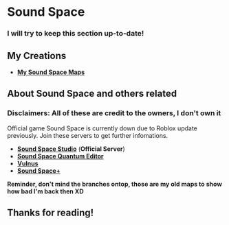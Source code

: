 # **Sound Space**
### I will try to keep this section up-to-date!

## My Creations

* [**My Sound Space Maps**](https://drive.google.com/drive/u/0/folders/1JhFJgMxlIxOloVbnkaiNpsY66UDscdh3)

## About Sound Space and others related
### **Disclaimers: All of these are credit to the owners, I don't own it**

Official game Sound Space is currently down due to Roblox update previously. Join these servers to get further infomations.

* [**Sound Space Studio**](https://discord.gg/soundspace) (**Official Server**)
* [**Sound Space Quantum Editor**](https://discord.gg/9y94aM8deW)
* [**Vulnus**](https://discord.gg/vulnus)
* [**Sound Space+**](https://discord.gg/ydhDrgrNZ7)

**Reminder, don't mind the branches ontop, those are my old maps to show how bad I'm back then XD**

## **Thanks for reading!**



